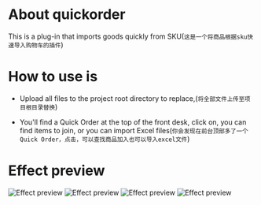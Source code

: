# About quickorder

This is a plug-in that imports goods quickly from SKU(`这是一个将商品根据sku快速导入购物车的插件`)

# How to use is

- Upload all files to the project root directory to replace,(`将全部文件上传至项目根目录替换`) 

- You'll find a Quick Order at the top of the front desk, click on, you can find items to join, or you can import Excel files(`你会发现在前台顶部多了一个Quick Order，点击，可以查找商品加入也可以导入excel文件`)



# Effect preview

![Effect preview](http://pic.96weixin.com/upload/image2/vip/398001/1707/1707258526.png)
![Effect preview](http://pic.96weixin.com/upload/image2/vip/398001/1707/1707259470.png)
![Effect preview](http://pic.96weixin.com/upload/image2/vip/398001/1707/1707251196.png)
![Effect preview](http://pic.96weixin.com/upload/image2/vip/398001/1707/1707253741.png)